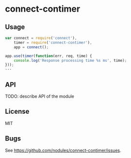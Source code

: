 connect-contimer
================

## Usage

~~~js
var connect = require('connect'),
    timer = require('connect-contimer'),
    app = connect();

app.use(timer(function(err, req, time) {
    console.log('Response processing time %s ms', time);
}));
···
~~~

## API

TODO: describe API of the module

## License

MIT

## Bugs

See https://github.com/nodules/connect-contimer/issues.
